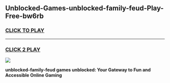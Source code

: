 
## Unblocked-Games-unblocked-family-feud-Play-Free-bw6rb
<h3>
<a href="https://premium76.site?title=unblocked-family-feud&ref=21A">CLICK TO PLAY</a></h3>
<hr>

<h3>
<a href="https://premium76.site?title=unblocked-family-feud&ref=21A">CLICK 2 PLAY</a>
  
</h3>

<a href="https://premium76.site?title=unblocked-family-feud&ref=21A"><img src="https://clearcache.store/games.png"></a>


**unblocked-family-feud games unblocked: Your Gateway to Fun and Accessible Online Gaming**
